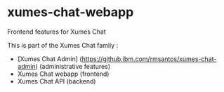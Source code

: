 # xumes-chat-webapp
Frontend features for Xumes Chat


This is part of the Xumes Chat family :
* [Xumes Chat Admin] (https://github.ibm.com/rmsantos/xumes-chat-admin) (administrative features)
* Xumes Chat webapp (frontend)
* Xumes Chat API (backend)

